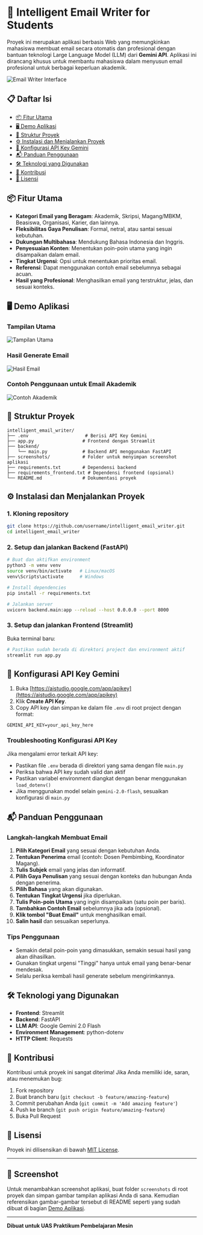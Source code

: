# 📧 Intelligent Email Writer for Students

Proyek ini merupakan aplikasi berbasis Web yang memungkinkan mahasiswa membuat email secara otomatis dan profesional dengan bantuan teknologi Large Language Model (LLM) dari **Gemini API**. Aplikasi ini dirancang khusus untuk membantu mahasiswa dalam menyusun email profesional untuk berbagai keperluan akademik.

![Email Writer Interface](/screenshots/main_interface.png)

## 📋 Daftar Isi
- [📦 Fitur Utama](#-fitur-utama)
- [🖥️ Demo Aplikasi](#-demo-aplikasi)
- [📁 Struktur Proyek](#-struktur-proyek)
- [⚙️ Instalasi dan Menjalankan Proyek](#-instalasi-dan-menjalankan-proyek)
- [🔐 Konfigurasi API Key Gemini](#-konfigurasi-api-key-gemini)
- [📬 Panduan Penggunaan](#-panduan-penggunaan)
- [🛠️ Teknologi yang Digunakan](#-teknologi-yang-digunakan)
- [🤝 Kontribusi](#-kontribusi)
- [📝 Lisensi](#-lisensi)

## 📦 Fitur Utama

- **Kategori Email yang Beragam**: Akademik, Skripsi, Magang/MBKM, Beasiswa, Organisasi, Karier, dan lainnya.
- **Fleksibilitas Gaya Penulisan**: Formal, netral, atau santai sesuai kebutuhan.
- **Dukungan Multibahasa**: Mendukung Bahasa Indonesia dan Inggris.
- **Penyesuaian Konten**: Menentukan poin-poin utama yang ingin disampaikan dalam email.
- **Tingkat Urgensi**: Opsi untuk menentukan prioritas email.
- **Referensi**: Dapat menggunakan contoh email sebelumnya sebagai acuan.
- **Hasil yang Profesional**: Menghasilkan email yang terstruktur, jelas, dan sesuai konteks.

## 🖥️ Demo Aplikasi

### Tampilan Utama
![Tampilan Utama](/screenshots/main_interface.png)

### Hasil Generate Email
![Hasil Email](/screenshots/generated_email.png)

### Contoh Penggunaan untuk Email Akademik
![Contoh Akademik](/screenshots/academic_email_example.png)

## 📁 Struktur Proyek

```
intelligent_email_writer/
├── .env                     # Berisi API Key Gemini
├── app.py                  # Frontend dengan Streamlit
├── backend/
│   └── main.py             # Backend API menggunakan FastAPI
├── screenshots/            # Folder untuk menyimpan screenshot aplikasi
├── requirements.txt        # Dependensi backend
├── requirements_frontend.txt # Dependensi frontend (opsional)
└── README.md               # Dokumentasi proyek
```

## ⚙️ Instalasi dan Menjalankan Proyek

### 1. Kloning repository

```bash
git clone https://github.com/username/intelligent_email_writer.git
cd intelligent_email_writer
```

### 2. Setup dan jalankan Backend (FastAPI)

```bash
# Buat dan aktifkan environment
python3 -m venv venv
source venv/bin/activate   # Linux/macOS
venv\Scripts\activate      # Windows

# Install dependencies
pip install -r requirements.txt

# Jalankan server
uvicorn backend.main:app --reload --host 0.0.0.0 --port 8000
```

### 3. Setup dan jalankan Frontend (Streamlit)

Buka terminal baru:

```bash
# Pastikan sudah berada di direktori project dan environment aktif
streamlit run app.py
```

## 🔐 Konfigurasi API Key Gemini

1. Buka [https://aistudio.google.com/app/apikey](https://aistudio.google.com/app/apikey)
2. Klik **Create API Key**.
3. Copy API key dan simpan ke dalam file `.env` di root project dengan format:

```env
GEMINI_API_KEY=your_api_key_here
```

### Troubleshooting Konfigurasi API Key

Jika mengalami error terkait API key:

- Pastikan file `.env` berada di direktori yang sama dengan file `main.py`
- Periksa bahwa API key sudah valid dan aktif
- Pastikan variabel environment diangkat dengan benar menggunakan `load_dotenv()`
- Jika menggunakan model selain `gemini-2.0-flash`, sesuaikan konfigurasi di `main.py`

## 📬 Panduan Penggunaan

### Langkah-langkah Membuat Email

1. **Pilih Kategori Email** yang sesuai dengan kebutuhan Anda.
2. **Tentukan Penerima** email (contoh: Dosen Pembimbing, Koordinator Magang).
3. **Tulis Subjek** email yang jelas dan informatif.
4. **Pilih Gaya Penulisan** yang sesuai dengan konteks dan hubungan Anda dengan penerima.
5. **Pilih Bahasa** yang akan digunakan.
6. **Tentukan Tingkat Urgensi** jika diperlukan.
7. **Tulis Poin-poin Utama** yang ingin disampaikan (satu poin per baris).
8. **Tambahkan Contoh Email** sebelumnya jika ada (opsional).
9. **Klik tombol "Buat Email"** untuk menghasilkan email.
10. **Salin hasil** dan sesuaikan seperlunya.

### Tips Penggunaan

- Semakin detail poin-poin yang dimasukkan, semakin sesuai hasil yang akan dihasilkan.
- Gunakan tingkat urgensi "Tinggi" hanya untuk email yang benar-benar mendesak.
- Selalu periksa kembali hasil generate sebelum mengirimkannya.

## 🛠️ Teknologi yang Digunakan

- **Frontend**: Streamlit
- **Backend**: FastAPI
- **LLM API**: Google Gemini 2.0 Flash
- **Environment Management**: python-dotenv
- **HTTP Client**: Requests

## 🤝 Kontribusi

Kontribusi untuk proyek ini sangat diterima! Jika Anda memiliki ide, saran, atau menemukan bug:

1. Fork repository
2. Buat branch baru (`git checkout -b feature/amazing-feature`)
3. Commit perubahan Anda (`git commit -m 'Add amazing feature'`)
4. Push ke branch (`git push origin feature/amazing-feature`)
5. Buka Pull Request

## 📝 Lisensi

Proyek ini dilisensikan di bawah [MIT License](LICENSE).

---

## 📸 Screenshot

Untuk menambahkan screenshot aplikasi, buat folder `screenshots` di root proyek dan simpan gambar tampilan aplikasi Anda di sana. Kemudian referensikan gambar-gambar tersebut di README seperti yang sudah dibuat di bagian [Demo Aplikasi](#-demo-aplikasi).

---

**Dibuat untuk UAS Praktikum Pembelajaran Mesin**
